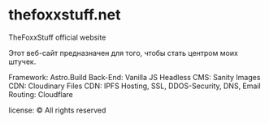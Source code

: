 # thefoxxstuff.net
 TheFoxxStuff official website

Этот веб-сайт предназначен для того, чтобы стать центром моих штучек.

Framework: Astro.Build
Back-End: Vanilla JS
Headless CMS: Sanity
Images CDN: Cloudinary 
Files CDN: IPFS
Hosting, SSL, DDOS-Security, DNS, Email Routing: Cloudflare

license: © All rights reserved